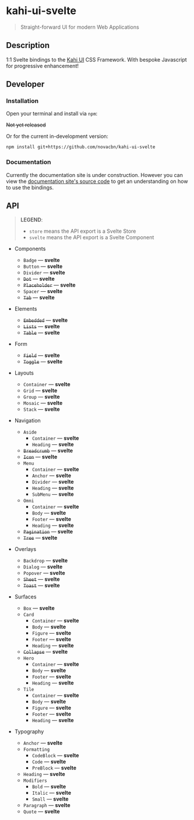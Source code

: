 # kahi-ui-svelte

> Straight-forward UI for modern Web Applications

## Description

1:1 Svelte bindings to the [Kahi UI](https://github.com/novacbn/kahi-ui) CSS Framework. With bespoke Javascript for progressive enhancement!

## Developer

### Installation

Open your terminal and install via `npm`:

~~Not yet released~~

Or for the current in-development version:

```sh
npm install git+https://github.com/novacbn/kahi-ui-svelte
```

### Documentation

Currently the documentation site is under construction. However you can view the [documentation site's source code](https://github.com/novacbn/kahi-ui/tree/main/packages/kahi-ui-docs/src) to get an understanding on how to use the bindings.

## API

> **LEGEND**:
>
> -   `store` means the API export is a Svelte Store
> -   `svelte` means the API export is a Svelte Component

-   Components

    -   `Badge` — **svelte**
    -   `Button` — **svelte**
    -   `Divider` — **svelte**
    -   ~~`Dot`~~ — **svelte**
    -   ~~`Placeholder`~~ — **svelte**
    -   `Spacer` — **svelte**
    -   ~~`Tab`~~ — **svelte**

-   Elements

    -   ~~`Embedded`~~ — **svelte**
    -   ~~`Lists`~~ — **svelte**
    -   ~~`Table`~~ — **svelte**

-   Form

    -   ~~`Field`~~ — **svelte**
    -   ~~`Toggle`~~ — **svelte**

-   Layouts

    -   `Container` — **svelte**
    -   `Grid` — **svelte**
    -   `Group` — **svelte**
    -   `Mosaic` — **svelte**
    -   `Stack` — **svelte**

-   Navigation

    -   `Aside`
        -   `Container` — **svelte**
        -   `Heading` — **svelte**
    -   ~~`Breadcrumb`~~ — **svelte**
    -   ~~`Icon`~~ — **svelte**
    -   `Menu`
        -   `Container` — **svelte**
        -   `Anchor` — **svelte**
        -   `Divider` — **svelte**
        -   `Heading` — **svelte**
        -   `SubMenu` — **svelte**
    -   `Omni`
        -   `Container` — **svelte**
        -   `Body` — **svelte**
        -   `Footer` — **svelte**
        -   `Heading` — **svelte**
    -   ~~`Pagination`~~ — **svelte**
    -   ~~`Tree`~~ — **svelte**

-   Overlays

    -   `Backdrop` — **svelte**
    -   `Dialog` — **svelte**
    -   `Popover` — **svelte**
    -   ~~`Sheet`~~ — **svelte**
    -   ~~`Toast`~~ — **svelte**

-   Surfaces

    -   `Box` — **svelte**
    -   `Card`
        -   `Container` — **svelte**
        -   `Body` — **svelte**
        -   `Figure` — **svelte**
        -   `Footer` — **svelte**
        -   `Heading` — **svelte**
    -   ~~`Collapse`~~ — **svelte**
    -   `Hero`
        -   `Container` — **svelte**
        -   `Body` — **svelte**
        -   `Footer` — **svelte**
        -   `Heading` — **svelte**
    -   `Tile`
        -   `Container` — **svelte**
        -   `Body` — **svelte**
        -   `Figure` — **svelte**
        -   `Footer` — **svelte**
        -   `Heading` — **svelte**

-   Typography

    -   `Anchor` — **svelte**
    -   `Formatting`
        -   `CodeBlock` — **svelte**
        -   `Code` — **svelte**
        -   `PreBlock` — **svelte**
    -   `Heading` — **svelte**
    -   `Modifiers`
        -   `Bold` — **svelte**
        -   `Italic` — **svelte**
        -   `Small` — **svelte**
    -   `Paragraph` — **svelte**
    -   `Quote` — **svelte**
